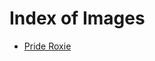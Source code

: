 # Index of Images

* [Pride Roxie](https://github.com/rubrikinc/welcome-to-rubrik-build/tree/test-branch/img/Roxie-at-Rubrik/Pride-Roxie)
